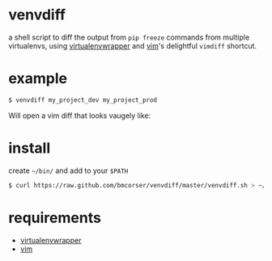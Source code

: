 # venvdiff

a shell script to diff the output from `pip freeze` commands from multiple
virtualenvs, using
[virtualenvwrapper](http://www.doughellmann.com/projects/virtualenvwrapper/)
and [vim](http://www.vim.org/)'s delightful `vimdiff` shortcut.

# example

```bash
$ venvdiff my_project_dev my_project_prod
```

Will open a vim diff that looks vaugely like:

# install

create `~/bin/` and add to your `$PATH`

```bash
$ curl https://raw.github.com/bmcorser/venvdiff/master/venvdiff.sh > ~/bin/venvdiff && chmod 0755 !#:3
```

# requirements

 * [virtualenvwrapper](http://www.doughellmann.com/projects/virtualenvwrapper/)
 * [vim](http://www.vim.org/)
